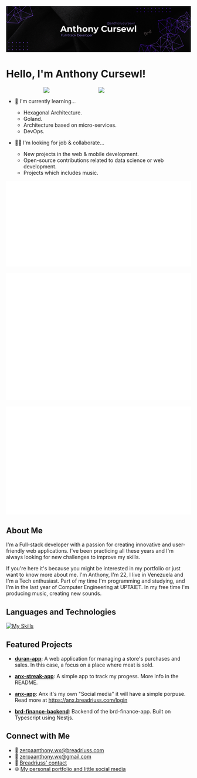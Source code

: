 
<sub align="center">
   <img src='ANTHONY_CURSEWL_BANNER.png' alt='Anthony Cursewl Banner' />
</sub>

# Hello, I'm Anthony Cursewl!

<sub style="display: flex; justify-content: center; align-items: center;">
   <img src="https://media3.giphy.com/media/v1.Y2lkPTc5MGI3NjExNGhpYzB1ZDdpeDIwYWlyaWozaTh5a2VjazV6NTczbzQyZzJ3dTRkdiZlcD12MV9pbnRlcm5hbF9naWZfYnlfaWQmY3Q9cw/XEr125ErzTjEJXLYuc/giphy.gif" width=150 height="auto" />
   <img src="https://media3.giphy.com/media/v1.Y2lkPTc5MGI3NjExNGN6ZnhvMGd1dmI0aG01eDA1dDFjZGtva2piOHdvZ3RtbHQ3MTdmaSZlcD12MV9pbnRlcm5hbF9naWZfYnlfaWQmY3Q9cw/zUQrlUk7Zo51n57CNC/giphy.gif" width=150 height="auto" />
</sub>

*   🌱 I'm currently learning...
    *   Hexagonal Architecture.
    *   Goland.
    *   Architecture based on micro-services.
    *   DevOps.

*   🤝🏻 I'm looking for job & collaborate...
    *   New projects in the web & mobile development.
    *   Open-source contributions related to data science or web development.
    *   Projects which includes music.

<p align="left">
  <img src="metrics.classic.lines.svg" alt="classic Charts">
</p>
<p align="left">
  <img src="metrics.plugin.isocalendar.fullyear.svg" alt="Contributions Calender">
</p>
<p align="left">
  <img src="metrics.plugin.habits.charts.svg" alt="Habits Chart">
</p>


## About Me

I'm a Full-stack developer with a passion for creating innovative and user-friendly web applications. I've been practicing all these years and I'm always looking for new challenges to improve my skills.

If you're here it's because you might be interested in my portfolio or just want to know more about me. I'm Anthony, I'm 22, I live in Venezuela and I'm a Tech enthusiast. Part of my time I'm programming and studying, and I'm in the last year of Computer Engineering at UPTAIET. In my free time I'm producing music, creating new sounds.

## Languages and Technologies

[![My Skills](https://skillicons.dev/icons?i=ts,js,python,kotlin,java,react,angular,vue,postgres,mongo,git,github,gitlab,nginx,docker,mysql,prisma,nest,spring,vite,tailwind,express,go&perline=10)](https://anx.breadriuss.com/about/anthony?ref=abitfun)

## Featured Projects

*   **[duran-app](https://github.com/anthonycursewl/meat-swt-app)**: A web application for managing a store's purchases and sales. In this case, a focus on a place where meat is sold.

*   **[anx-streak-app](https://github.com/anthonycursewl/anx-streak-app-v2)**: A simple app to track my progess. More info in the README.

*   **[anx-app](https://github.com/anthonycursewl/anx-app)**: Anx it's my own "Social media"
it will have a simple porpuse. Read more at https://anx.breadriuss.com/login

*   **[brd-finance-backend](https://github.com/anthonycursewl/brd-finance-backend)**: Backend of the brd-finance-app. Built on Typescript using Nestjs.

## Connect with Me

*   📧 [zerpaanthony.wx@breadriuss.com](mailto:zerpaanthony.wx@breadriuss.com)
*   📧 [zerpaanthony.wx@gmail.com](mailto:zerpaanthony.wx@gmail.com)
*   📧 [Breadriuss' contact](mailto:hello@breadriuss.com)
*   🌐 [My personal portfolio and little social media](https://anx.breadriuss.com/about/anthony?ref=abitfun)



  
